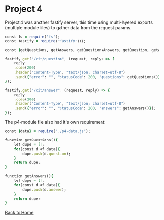# Project 4

Project 4 was another fastify server, this time using multi-layered exports (multiple module files) to gather data from the request params. 
```ruby
const fs = require('fs');
const fastify = require("fastify")();

const {getQuestions, getAnswers, getQuestionsAnswers, getQuestion, getAnswer, getQuestionAnswer} = require('./p4-module.js');

fastify.get("/cit/question", (request, reply) => {
    reply
    .code(200)
    .header("Content-Type", "text/json; charset=utf-8")
    .send({"error": "", "statusCode": 200, "questions": getQuestions()});
});

fastify.get("/cit/answer", (request, reply) => {
    reply
    .code(200)
    .header("Content-Type", "text/json; charset=utf-8")
    .send({"error": "", "statusCode": 200, "answers": getAnswers()});
});
```

The p4-module file also had it's own requirement:
```ruby
const {data} = require("./p4-data.js");

function getQuestions(){
    let dupe = [];
    for(const d of data){
        dupe.push(d.question);
    }
    return dupe;
}

function getAnswers(){
    let dupe = [];
    for(const d of data){
        dupe.push(d.answer);
    }
    return dupe;
}
```
<a href="https://joeybez.github.io/joeybezner.github.io/">Back to Home</a>
